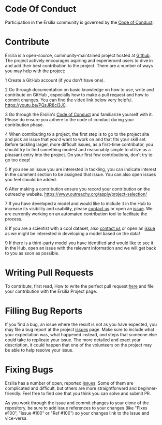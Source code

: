 # Code Of Conduct
Participation in the Ersilia community is governed by the [Code of Conduct](https://github.com/ersilia-os/ersilia/blob/master/CODE_OF_CONDUCT.md).

# Contribute

Ersilia is a open-source, community-maintained project hosted at [Github](https://github.com/ersilia-os/ersilia). The project actively encourages aspiring and experienced users to dive in and add their best contribution to the project. There  are a number of ways you may help with the project: 

1 Create a GitHub account (if you don't have one).

2 Go through documentation on basic knowledge on how to use, write and contribute on GitHub , especially how to make a pull request and how to commit changes. You can find the video link below very helpful.
https://youtu.be/PQsJR8ci3J0.

3 Go through the Ersilia's  [Code of Conduct](https://github.com/ersilia-os/ersilia/blob/master/CODE_OF_CONDUCT.md)  and familiarize yourself with it. Please do ensure you adhere to the code of conduct during your contribution phase.

4  When contributing to a project, the first step is to go to the project site and pick an issue that you'd want to work on and that fits your skill set. Before tackling larger, more difficult issues, as a first-time contributor, you should try to find something modest and reasonably simple to utilize as a pleasant entry into the project. On your first few contributions, don't try to go too deep!

5 If you see an issue you are interested in tackling, you can indicate interest in the comment section to be assigned that issue. You can also open issues you feel should be added.

6  After making a contribution ensure you record your contribution on the outreachy website. https://www.outreachy.org/apply/project-selection/

7  If you have developed a model and would like to include it in the Hub to increase its visibility and usability, please  [contact us](https://ersilia.io) or open an [issue](https://github.com/ersilia-os/ersilia/issues). We are currently working on an automated contribution tool to facilitate the process.

8 If you are a scientist with a cool dataset, also  [contact us](https://ersilia.io) or open an [issue](https://github.com/ersilia-os/ersilia/issues) as we  might be interested in developing a model based on the data!

9  If there is a third-party model you have identified and would like to see it in the Hub, open an issue with the relevant information and we will get back to you as soon as possible.



# Writing Pull Requests
To contribute, first read, How to write the perfect pull request [here](http://blog.jaraco.com/how-to-write-perfect-pull-request/) and file your contribution with the Ersilia Project page.

# Filling Bug Reports
If you find a bug, an issue where the result is not as you have expected, you may file a bug report at the project [issues](https://github.com/ersilia-os/ersilia/issues) page. Make sure to include what your expectation was, what happened instead, and steps that someone else could take to replicate your issue. The more detailed and exact your description, it could happen that one of the volunteers on the project may be able to help resolve your issue.

# Fixing Bugs
Ersilia has a number of open, reported [issues](https://github.com/ersilia-os/ersilia/issues). Some of them are complicated and difficult, but others are more straightforward and beginner-friendly. Feel free to find one that you think you can solve and submit PR.

As you work through the issue and commit changes to your clone of the repository, be sure to add issue references to your changes (like "Fixes #100", "issue #100" or "Ref #100") so your changes link to the issue and vice-versa.
